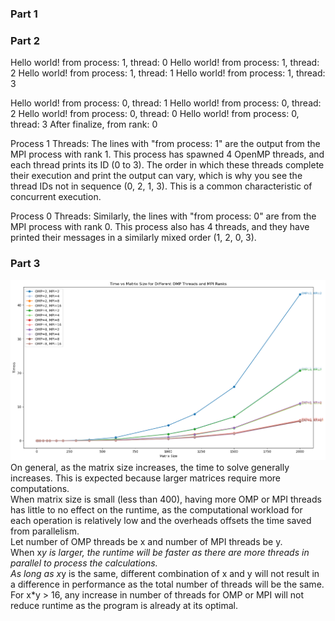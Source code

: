 ### Part 1

### Part 2
Hello world! from process: 1, thread: 0
Hello world! from process: 1, thread: 2
Hello world! from process: 1, thread: 1
Hello world! from process: 1, thread: 3

Hello world! from process: 0, thread: 1
Hello world! from process: 0, thread: 2
Hello world! from process: 0, thread: 0
Hello world! from process: 0, thread: 3
After finalize, from rank: 0

Process 1 Threads: The lines with "from process: 1" are the output from the MPI process with rank 1. This process has spawned 4 OpenMP threads, and each thread prints its ID (0 to 3). The order in which these threads complete their execution and print the output can vary, which is why you see the thread IDs not in sequence (0, 2, 1, 3). This is a common characteristic of concurrent execution.

Process 0 Threads: Similarly, the lines with "from process: 0" are from the MPI process with rank 0. This process also has 4 threads, and they have printed their messages in a similarly mixed order (1, 2, 0, 3).

### Part 3
![Optional Alt Text](Part3/output.png)
On general, as the matrix size increases, the time to solve generally increases. This is expected because larger matrices require more computations.  
When matrix size is small (less than 400), having more OMP or MPI threads has little to no effect on the runtime, as the computational workload for each operation is relatively low and the overheads offsets the time saved from parallelism.  
Let number of OMP threads be x and number of MPI threads be y.  
When x*y is larger, the runtime will be faster as there are more threads in parallel to process the calculations.  
As long as x*y is the same, different combination of x and y will not result in a difference in performance as the total number of threads will be the same.  
For x*y > 16, any increase in number of threads for OMP or MPI will not reduce runtime as the program is already at its optimal.
